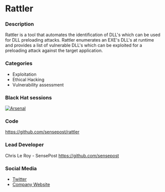# Rattler

### Description
Rattler is a tool that automates the identification of DLL's which can be used for DLL preloading attacks. 
Rattler enumerates an EXE's DLL's at runtime and provides a list of vulnerable DLL's which can be exploited for a preloading attack against the target application.

### Categories
* Exploitation
* Ethical Hacking
* Vulnerability assessment

### Black Hat sessions
[![Arsenal](https://raw.githubusercontent.com/toolswatch/badges/master/arsenal/usa/2017.svg)](http://www.toolswatch.org/2017/06/the-black-hat-arsenal-usa-2017-phenomenal-line-up-announced/)
 
### Code 
https://github.com/sensepost/rattler

### Lead Developer
 Chris Le Roy - SensePost https://github.com/sensepost

### Social Media 
* [Twitter](https://twitter.com/brompwnie)
* [Company Website](https://sensepost.com) 
             
